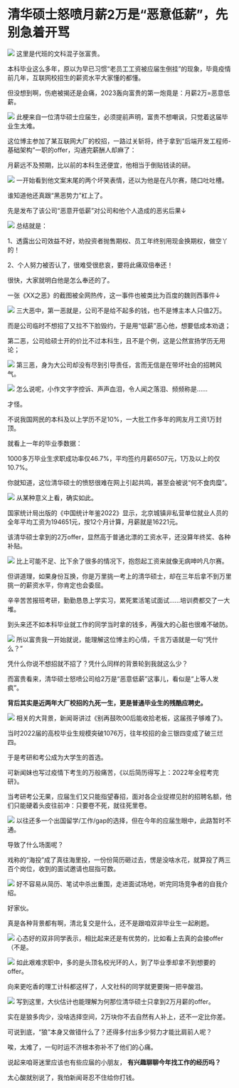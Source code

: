 # 清华硕士怒喷月薪2万是“恶意低薪”，先别急着开骂

![](https://inews.gtimg.com/news_bt/GFZ9EEBKdPGxWgnWZOoFF4hVjYwJGvrItpnn2m63XRKrIAA/0)
这里是代班的文科混子张富贵。

本科毕业这么多年，原以为早已习惯“老员工工资被应届生倒挂”的现象，毕竟疫情前几年，互联网校招生的薪资水平大家懂的都懂。

但没想到啊，伤疤被揭还是会痛，2023轰向富贵的第一炮竟是：月薪2万=恶意低薪。

![](https://inews.gtimg.com/news_bt/ObH7xUNd9D31jsCpzZ_rrWDZQZJzmqVdqf1Iz7sMUhRsgAA/1000)
此梗来自一位清华硕士应届生，必须提前声明，富贵不想嘲讽，只觉着这届毕业生太难。

这位博主参加了某互联网大厂的校招，一路过关斩将，终于拿到“后端开发工程师-基础架构”一职的offer，沟通完薪酬人却麻了：

月薪远不及预期，比以前的本科生还便宜，他相当于倒贴钱读的研。

![](https://inews.gtimg.com/news_bt/ONdH_6JiL5XLziEEfHmfGca61p94NQBXmhtHFfIrQn9M8AA/1000)
一开始看到他文案末尾的两个坏笑表情，还以为他是在凡尔赛，随口吐吐槽。

谁知道他还真跟“黑恶势力”杠上了。

先是发布了该公司“恶意开低薪”对公司和他个人造成的恶劣后果↓

![](https://inews.gtimg.com/news_bt/OdSysUDAaTtarI3fMn4kUODdtJnY8QWoxFfQziEuGm30EAA/1000)
总结就是：

1、透露出公司效益不好，劝投资者抛售期权、员工年终别用现金换期权，做空丫的！

2、个人努力被否认了，很难受很悲哀，要将此痛双倍奉还！

很快，大家就明白他是怎么奉还的了。

一张《XX之恶》的截图被全网热传，这一事件也被类比为百度的魏则西事件↓

![](https://inews.gtimg.com/news_bt/OaGvJUIE0HLowQDRAtRoUDb8RjT0xdiuj5MCqmpztsHXQAA/1000)
三大恶中，第一恶就是，公司不是给不起多的钱，也不是博主本人只值2万。

而是公司临时不想招了又拉不下脸毁约，于是用“低薪”恶心他，想要低成本劝退；

第二恶，公司给硕士开的价比不过本科生，且不是个例，这是公然宣扬学历无用论；

![](https://inews.gtimg.com/news_bt/O-OYsVaEjF-23sArHSn3DYRoJUiNpnEQmMpifhuuGt34AAA/1000)
第三恶，身为大公司却没有尽到引导责任，言而无信是在带坏社会的招聘风气。

![](https://inews.gtimg.com/news_bt/O7_7Ju_g68cOqi01wI0_yyWvm7rtDzMGnjrXUN2LsVvZAAA/1000)
怎么说呢，小作文字字控诉、声声血泪，令人闻之落泪、频频称是……

才怪。

不说我国网民的本科及以上学历不足10%，一大批工作多年的网友月工资1万封顶。

就看上一年的毕业季数据：

1000多万毕业生求职成功率仅46.7%，平均签约月薪6507元，1万及以上的仅10.7%。

你就知道，这位清华硕士的愤怒很难在网上引起共鸣，甚至会被说“何不食肉糜”。

![](https://inews.gtimg.com/news_bt/OcHZ43-cHL6emHlJTREX42RjAecGZqZUSH7S6wF229XwoAA/1000)
从某种意义上看，确实如此。

国家统计局出版的《中国统计年鉴2022》显示，北京城镇非私营单位就业人员的全年平均工资为194651元，按12个月计算，月薪就是16221元。

该清华硕士拿到的2万offer，显然高于普通北漂的工资水平，还没算年终奖、各种补贴。

![](https://inews.gtimg.com/news_bt/OcPwtVZoW7wbGcg5S87_WgACz-jEN1Zck9ke78TGixMhoAA/1000)
比上可能不足、比下余了很多的情况下，抱怨起工资来就像无病呻吟凡尔赛。

但讲道理，如果身份互换，你是万里挑一考上的清华硕士，却在三年后拿不到万里挑一的薪资水平，你肯定也会委屈。

辛辛苦苦报班考研，勤勤恳恳上学实习，累死累活笔试面试……培训费都交了一大堆。

到头来还不如本科毕业就工作的同学当时拿的钱多，再强大的心脏也很难不破防。

![](https://inews.gtimg.com/news_bt/OxvlnvlU9B0thAuOHGovsqvFAxkCJDqYqsgYm0Gv3osoYAA/1000)
所以富贵我一开始就说，能理解这位博主的心情，千言万语就是一句“凭什么？”

凭什么你说不想招就不招了？凭什么同样的背景轮到我就这么少？

而富贵看来，清华硕士怒喷公司给2万是“恶意低薪”这事儿，看似是“上等人发疯”。

**背后其实是近两年大厂校招的九死一生，更是普通毕业生的残酷应聘史。**

![](https://inews.gtimg.com/news_bt/O9kYSUj88C8vV74kZjl3yfk-yxtb1P6bxzpn9ANVwwq_MAA/1000)
相关的大背景，新闻哥讲过《别再鼓吹00后能收拾老板，这届孩子够难了》。

当时2022届的高校毕业生规模突破1076万，往年校招的金三银四变成了破三烂四。

于是考研和考公成为大学生的首选。

可新闻妹也写过疫情下考生的万般痛苦，《以后简历得写上：2022年全程考完研》。

当考研考公无果，应届生们又只能指望春招，面对各企业捉襟见肘的招聘名额，他们只能硬着头皮往前冲：只要卷不死，就往死里卷。

![](https://inews.gtimg.com/news_bt/OGUlUKcl5JqFnjBDrbDrFBXErND8JJlX_kCUtfdazx4NIAA/1000)
以往还多一个出国留学/工作/gap的选择，但在今年的应届生眼中，此路暂时不通。

导致了什么场面呢？

戏称的“海投”成了真往海里投，一份份简历砸过去，愣是没啥水花，就算投了两三百个岗位，收到的面试邀请也屈指可数。

![](https://inews.gtimg.com/news_bt/OnTkGmQfaO-Ys9YDwMpPbdzqxUAY5cjl80J8HU7l305-wAA/1000)
好不容易从简历、笔试中杀出重围，走进面试场地，听完同场竞争者的自我介绍。

好家伙。

真是各种背景都有啊，清北复交是什么，还不是跟咱双非毕业生一起刷题。

![](https://inews.gtimg.com/news_bt/OYBUc4vNrGAcnZqzodmTiV4Vkg3tJ_xV-hAMGbloQehYoAA/1000)
心态好的双非同学表示，相比起来还是有优势的，比如看上去真的会接offer（不是。

![](https://inews.gtimg.com/news_bt/O_GM3c4CreHkpjZXTbVO8Jem6ufrkPs0CYK4mNW-y_o1sAA/1000)
如此艰难求职中，多的是头顶名校光环的人，到了毕业季却拿不到想要的offer。

向来更吃香的理工计科都这样了，人文社科的同学就更要掬一把辛酸泪。

![](https://inews.gtimg.com/news_bt/OC1KZhe86NR37nK6A7Pt8L6sdtwFgrG9votpVESOVMXV0AA/1000)
写到这里，大伙估计也能理解为何那位清华硕士只拿到2万月薪的offer。

实在是狼多肉少，没啥选择空间，2万块你不去自然有人补上，还不一定比你差。

可说到底，“狼”本身又做错什么了？还得多付出多少努力才能比肩前人呢？

唉，太难了，一句时运不济根本弥补不了他们的心痛。

说起来咱哥迷里应该也有些应届的小朋友， **有兴趣聊聊今年找工作的经历吗？**

太心酸就别说了，我怕新闻哥忍不住给你打钱。

